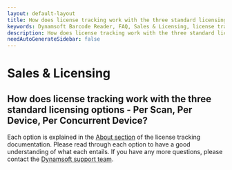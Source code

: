 ```yaml
---
layout: default-layout
title: How does license tracking work with the three standard licensing options - Per Scan, Per Device, Per Concurrent Device?
keywords: Dynamsoft Barcode Reader, FAQ, Sales & Licensing, license tracking
description: How does license tracking work with the three standard licensing options - Per Scan, Per Device, Per Concurrent Device?
needAutoGenerateSidebar: false
---
```


# Sales & Licensing

## How does license tracking work with the three standard licensing options - Per Scan, Per Device, Per Concurrent Device?

Each option is explained in the [About section](https://www.dynamsoft.com/license-server/docs/about/licensetypes.html?ver=latest) of the license tracking documentation. Please read through each option to have a good understanding of what each entails. If you have any more questions, please contact the [Dynamsoft support team](https://www.dynamsoft.com/company/contact/).
